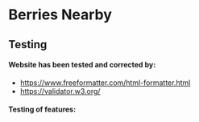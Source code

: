 # Berries Nearby

## Testing

#### Website has been tested and corrected by: 
- https://www.freeformatter.com/html-formatter.html 
- https://validator.w3.org/ 

#### Testing of features: